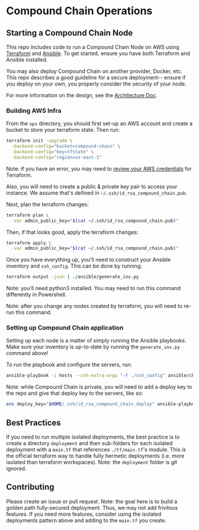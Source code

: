 
# Compound Chain Operations

## Starting a Compound Chain Node

This repo includes code to run a Compound Chain Node on AWS using [Terraform](https://www.terraform.io/) and [Ansible](https://www.ansible.com/). To get started, ensure you have both Terraform and Ansible installed.

You may also deploy Compound Chain on another provider, Docker, etc. This repo describes a good guideline for a secure deployment-- ensure if you deploy on your own, you properly consider the security of your node.

For more information on the design, see the [Architecture Doc](./ARCHITECTURE.md).

### Building AWS Infra

From the `ops` directory, you should first set-up an AWS account and create a bucket to store your terraform state. Then run:

```sh
terraform init -upgrade \
  -backend-config="bucket=compound-chain" \
  -backend-config="key=tfstate" \
  -backend-config="region=us-east-1"
```

Note: if you have an error, you may need to [review your AWS credentials](https://registry.terraform.io/providers/hashicorp/aws/latest/docs#authentication) for Terraform.

Also, you will need to create a public & private key pair to access your instance. We assume that's defined in `~/.ssh/id_rsa_compound_chain.pub`.

Next, plan the terraform changes:

```sh
terraform plan \
  -var admin_public_key="$(cat ~/.ssh/id_rsa_compound_chain.pub)"
```

Then, if that looks good, apply the terraform changes:

```sh
terraform apply \
  -var admin_public_key="$(cat ~/.ssh/id_rsa_compound_chain.pub)"
```

Once you have everything up, you'll need to construct your Ansible inventory and `ssh_config`. This can be done by running:

```sh
terraform output -json | ./ansible/generate_inv.py
```

Note: you'll need python3 installed. You may need to run this command differently in Powershell.

Note: after you change any nodes created by terraform, you will need to re-run this command.

### Setting up Compound Chain application

Setting up each node is a matter of simply running the Ansible playbooks. Make sure your inventory is up-to-date by running the `generate_inv.py` command above!

To run the playbook and configure the servers, run:

```sh
ansible-playbook -i hosts --ssh-extra-args "-F ./ssh_config" ansible/chain.yml
```

Note: while Compound Chain is private, you will need to add a deploy key to the repo and give that deploy key to the servers, like so:

```sh
env deploy_key="$HOME/.ssh/id_rsa_compound_chain_deploy" ansible-playbook -i hosts --ssh-extra-args "-F ./ssh_config" ansible/chain.yml
```

## Best Practices

If you need to run multiple isolated deployments, the best practice is to create a directory `deployment` and then sub-folders for each isolated deployment with a `main.tf` that references `./tf/main.tf`'s module. This is the official terraform way to handle fully hermetic deployments (i.e. more isolated than terraform workspaces). Note: the `deployment` folder is git ignored.

## Contributing

Please create an issue or pull request. Note: the goal here is to build a golden path fully-secured deployment. Thus, we may not add frivilous features. If you need more features, consider using the isolated deployments pattern above and adding to the `main.tf` you create.
